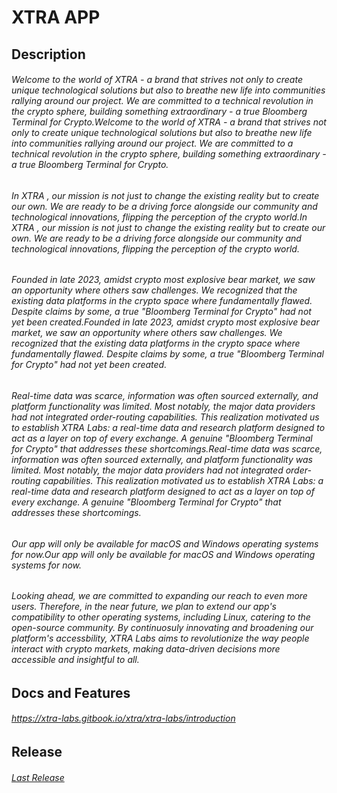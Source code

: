 ﻿# **XTRA APP**

## Description

###### Welcome to the world of XTRA - a brand that strives not only to create unique technological solutions but also to breathe new life into communities rallying around our project. We are committed to a technical revolution in the crypto sphere, building something extraordinary - a true Bloomberg Terminal for Crypto.Welcome to the world of XTRA - a brand that strives not only to create unique technological solutions but also to breathe new life into communities rallying around our project. We are committed to a technical revolution in the crypto sphere, building something extraordinary - a true Bloomberg Terminal for Crypto.
 
###### In XTRA , our mission is not just to change the existing reality but to create our own. We are ready to be a driving force alongside our community and technological innovations, flipping the perception of the crypto world.In XTRA , our mission is not just to change the existing reality but to create our own. We are ready to be a driving force alongside our community and technological innovations, flipping the perception of the crypto world.

###### Founded in late 2023, amidst crypto most explosive bear market, we saw an opportunity where others saw challenges. We recognized that the existing data platforms in the crypto space where fundamentally flawed. Despite claims by some, a true "Bloomberg Terminal for Crypto" had not yet been created.Founded in late 2023, amidst crypto most explosive bear market, we saw an opportunity where others saw challenges. We recognized that the existing data platforms in the crypto space where fundamentally flawed. Despite claims by some, a true "Bloomberg Terminal for Crypto" had not yet been created.

###### Real-time data was scarce, information was often sourced externally, and platform functionality was limited. Most notably, the major data providers had not integrated order-routing capabilities. This realization motivated us to establish XTRA Labs: a real-time data and research platform designed to act as a layer on top of every exchange. A genuine "Bloomberg Terminal for Crypto" that addresses these shortcomings.Real-time data was scarce, information was often sourced externally, and platform functionality was limited. Most notably, the major data providers had not integrated order-routing capabilities. This realization motivated us to establish XTRA Labs: a real-time data and research platform designed to act as a layer on top of every exchange. A genuine "Bloomberg Terminal for Crypto" that addresses these shortcomings.

###### Our app will only be available for macOS and Windows operating systems for now.Our app will only be available for macOS and Windows operating systems for now.

###### Looking ahead, we are committed to expanding our reach to even more users. Therefore, in the near future, we plan to extend our app's compatibility to other operating systems, including Linux, catering to the open-source community. By continuosuly innovating and broadening our platform's accessbility, XTRA Labs aims to revolutionize the way people interact with crypto markets, making data-driven decisions more accessible and insightful to all.

## Docs and Features

###### https://xtra-labs.gitbook.io/xtra/xtra-labs/introduction

## Release
###### [Last Release](https://github.com/xtralab56/XTRA_trade/releases/tag/beta)

